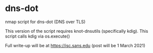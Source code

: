 # dns-dot
nmap script for dns-dot (DNS over TLS)

This version of the script requires knot-dnsutils (specifically kdig).
This script calls kdig via os.execute()

Full write-up will be at https://isc.sans.edu
(post will be 1 March 2021)
